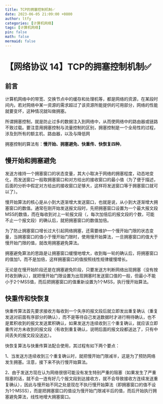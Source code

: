 ```yaml
---
title: TCP的拥塞控制机制✅
date: 2023-06-05 21:09:00 +0800
author: ltfy
categories: [计算机网络]
tags: [计算机网络]
pin: false
math: false
mermaid: false
---
```


# 【网络协议 14】TCP的拥塞控制机制✅

## **前言**

计算机网络中的带宽、交换节点中的缓存和处理机等，都是网络的资源，在某段时间内，若对网络中某一资源的需求超过了该资源所能提供的可用部分，网络的性能就要变坏，这种情况就叫做拥塞。

所谓拥塞控制，就是防止过多的数据注入到网络中，从而使网络中的路由器或链路不致过载。要注意用拥塞控制与流量控制的区别，拥塞控制是一个全局性的过程，涉及到所有的额主机、路由器，以及与降低网

拥塞控制的算法有：**慢开始、拥塞避免、快重传、快恢复四种**。

## **慢开始和拥塞避免**

发送方维持一个拥塞窗口的状态变量，其大小取决于网络的拥塞程度，动态地变化，而发送窗口一般取拥塞窗口和对方给出的接收窗口的最小值（为了便于描述，后面的分析中假定对方给出的接收窗口足够大，这样将发送窗口等于拥塞窗口就可以了）。

慢开始算法的核心是从小到大逐渐增大发送窗口，也就是说，从小到大逐渐增大拥塞窗口的数值。通常在刚开始发送报文段时，先把拥塞窗口设置为一个最大报文段MSS的数值，而在每收到对上一轮报文段（，每次加倍后的报文段的个数，可能不止一个报文段）的确认后，就把拥塞窗口的数值加倍。

为了防止拥塞窗口增长过大引起网络拥塞，还需要维护一个慢开始门限的状态变量，当拥塞窗口的值小于慢开始门限时，使用慢开始算法，一旦拥塞窗口的值大于慢开始门限的值，就改用拥塞避免算法。

拥塞避免算法的思路是让拥塞窗口缓慢地增大，收到每一轮的确认后，将拥塞窗口的值加1，而不是加倍，这样拥塞窗口的值按照线性规律缓慢增长。

无论是在慢开始阶段还是在拥塞避免阶段，只要发送方判断网络出现拥塞（没有按时收到确认），就把慢开始门限设置为出现拥塞时发送窗口值的一般，但最小不能小于2个MSS值，而后把拥塞窗口的值重新设置为1个MSS，执行慢开始算法。

## **快重传和快恢复**

快重传算法首先要求接收方每收到一个失序的报文段后就立即发出重复确认（重复发送对前面有序部分的确认），而不是等待自己发送数据时才进行稍待确认，也不是累积收到的报文发送累积确认，如果发送方连续收到三个重复确认，就应该立即重传对方未收到的报文段（有收到重复确认，说明后面的报文段都送达了，只有中间丢失的报文段没送达）。

快恢复算法与快重传算法配合使用，其过程有如下两个要点：

1、当发送方连续收到三个重复确认时，就把慢开始门限减半，这是为了预防网络发生拥塞。注意，接下来不执行慢开始算法。

2、由于发送方现在认为网络很很可能没有发生特别严重的阻塞（如果发生了严重阻塞的话，就不会一连有好几个报文段到达接收方，就不会导致接收方连续发送重复确认），因此与慢开始不同之处是现在不执行慢开始算法（即拥塞窗口的值不设为1个MSSS），而是把拥塞窗口的值设为慢开始门限减半后的值，而后开始执行拥塞避免算法，线性地增大拥塞窗口。
